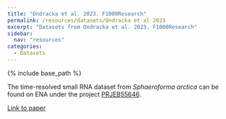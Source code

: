 ```yaml
---
title: "Ondracka et al. 2023. F1000Research"
permalink: /resources/datasets/Ondracka et al 2023
excerpt: "Datasets from Ondracka et al. 2023. F1000Research"
sidebar:
  nav: "resources"
categories:
  - Datasets
---
```


{% include base_path %}

The time-resolved small RNA dataset from _Sphaeroforma arctica_ can be found on ENA under the project [PRJEB55646](https://www.ebi.ac.uk/ena/browser/view/PRJEB55646).  

[Link to paper](https://f1000research.com/articles/12-542/v1)